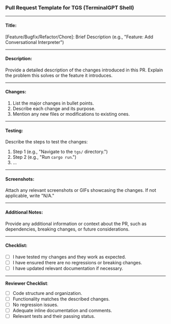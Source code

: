 ### **Pull Request Template for TGS (TerminalGPT Shell)**

---

#### **Title**:

[Feature/Bugfix/Refactor/Chore]: Brief Description (e.g., "Feature: Add Conversational Interpreter")

---

#### **Description**:

Provide a detailed description of the changes introduced in this PR. Explain the problem this solves or the feature it introduces.

---

#### **Changes**:

1. List the major changes in bullet points.
2. Describe each change and its purpose.
3. Mention any new files or modifications to existing ones.

---

#### **Testing**:

Describe the steps to test the changes:

1. Step 1 (e.g., "Navigate to the `tgs/` directory.")
2. Step 2 (e.g., "Run `cargo run`.")
3. ...

---

#### **Screenshots**:

Attach any relevant screenshots or GIFs showcasing the changes. If not applicable, write "N/A."

---

#### **Additional Notes**:

Provide any additional information or context about the PR, such as dependencies, breaking changes, or future considerations.

---

#### **Checklist**:

- [ ] I have tested my changes and they work as expected.
- [ ] I have ensured there are no regressions or breaking changes.
- [ ] I have updated relevant documentation if necessary.

---

**Reviewer Checklist**:

- [ ] Code structure and organization.
- [ ] Functionality matches the described changes.
- [ ] No regression issues.
- [ ] Adequate inline documentation and comments.
- [ ] Relevant tests and their passing status.
